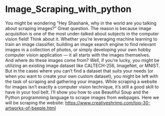 # Image_Scraping_with_python
You might be wondering “Hey Shashank, why in the world are you talking about scraping images?” Great question. 
The reason is because image acquisition is one of the most under-talked about subjects in the computer vision field! Think about it. 
Whether you’re leveraging machine learning to train an image classifier, building an image search engine to find relevant images in a 
collection of photos, or simply developing your own hobby computer vision application — it all starts with the images themselves.  
And where do these images come from? Well, if you’re lucky, you might be utilizing an existing image dataset like CALTECH-256, ImageNet, 
or MNIST. 
But in the cases where you can’t find a dataset that suits your needs (or when you want to create your own custom dataset), 
you might be left with the task of scraping and gathering your images. While scraping a website for images isn’t exactly a computer vision
technique, it’s still a good skill to have in your tool belt. I’ll show you how to use Beautiful Soup and the Python programming language
to scrape images from webpages. 
Here we will be scraping the website: https://www.creativeshrimp.com/top-30-artworks-of-beeple.html
